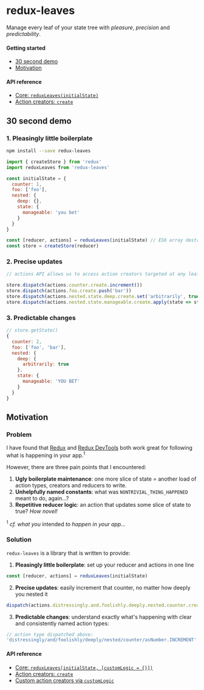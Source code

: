 # redux-leaves

Manage every leaf of your state tree with *pleasure*, *precision* and *predictability*.

#### Getting started
- [30 second demo](#30-second-demo)
- [Motivation](#motivation)

#### API reference
- [Core: `reduxLeaves(initialState)`](https://github.com/richardcrng/redux-leaves/tree/master/src/docs)
- [Action creators: `create`](https://github.com/richardcrng/redux-leaves/tree/master/src/docs/create)

## 30 second demo

### 1. Pleasingly little boilerplate

```bash
npm install --save redux-leaves
```

```js
import { createStore } from 'redux'
import reduxLeaves from 'redux-leaves'

const initialState = {
  counter: 1,
  foo: ['foo'],
  nested: {
    deep: {},
    state: {
      manageable: 'you bet'
    }
  }
}

const [reducer, actions] = reduxLeaves(initialState) // ES6 array destructuring
const store = createStore(reducer)
```

### 2. Precise updates

```js
// actions API allows us to access action creators targeted at any leaf of our state shape

store.dispatch(actions.counter.create.increment())
store.dispatch(actions.foo.create.push('bar'))
store.dispatch(actions.nested.state.deep.create.set('arbitrarily', true))
store.dispatch(actions.nested.state.manageable.create.apply(state => state.toUpperCase()))
```

### 3. Predictable changes
```js
// store.getState()
{
  counter: 2,
  foo: ['foo', 'bar'],
  nested: {
    deep: {
      arbitrarily: true
    },
    state: {
      manageable: 'YOU BET'
    }
  }
}
```

## Motivation

### Problem

I have found that [Redux](https://redux.js.org/) and [Redux DevTools](https://github.com/zalmoxisus/redux-devtools-extension) both work great for following what is happening in your app.<sup>1</sup>

However, there are three pain points that I encountered:

1. **Ugly boilerplate maintenance**: one more slice of state =  another load of action types, creators and reducers to write.
2. **Unhelpfully named constants**: what was `NONTRIVIAL_THING_HAPPENED` meant to do, again...?
3. **Repetitive reducer logic**: an action that updates some slice of state to true? *How novel!*

<sup>1</sup> *cf. what you* intended *to happen in your app...*

### Solution

`redux-leaves` is a library that is written to provide:

1. **Pleasingly little boilerplate**: set up your reducer and actions in one line
```js
const [reducer, actions] = reduxLeaves(initialState)
```

2. **Precise updates**: easily increment that counter, no matter how deeply you nested it
```js
dispatch(actions.distressingly.and.foolishly.deeply.nested.counter.create.increment(2))
```
3. **Predictable changes**: understand exactly what's happening with clear and consistently named action types:
```js
// action type dispatched above:
'distressingly/and/foolishly/deeply/nested/counter/asNumber.INCREMENT'
``` 

#### API reference
- [Core: `reduxLeaves(initialState, [customLogic = {}])`](https://github.com/richardcrng/redux-leaves/tree/master/src/docs)
- [Action creators: `create`](https://github.com/richardcrng/redux-leaves/tree/master/src/docs/create)
- [Custom action creators via `customLogic`](https://github.com/richardcrng/redux-leaves/tree/master/src/docs/customLogic.md)